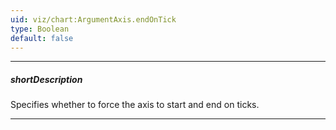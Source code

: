 ```yaml
---
uid: viz/chart:ArgumentAxis.endOnTick
type: Boolean
default: false
---
```

---
##### shortDescription
Specifies whether to force the axis to start and end on ticks.

---
